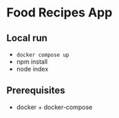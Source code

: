 # Food Recipes App


## Local run

- `docker compose up`
- npm install
- node index

## Prerequisites

- docker + docker-compose
